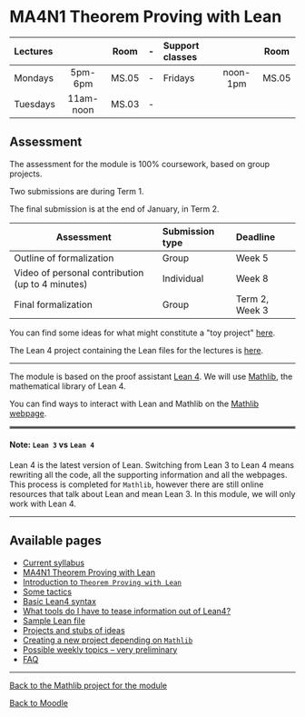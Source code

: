 # MA4N1 Theorem Proving with Lean

| Lectures |           | Room  |-| Support classes |          | Room  |
| :-       | :-:       | -     |-| :-              | :-:      | -     |
| Mondays  | 5pm-6pm   | MS.05 |-| Fridays         | noon-1pm | MS.05 |
| Tuesdays | 11am-noon | MS.03 |-|                 |          |       |

##  Assessment

The assessment for the module is 100% coursework, based on group projects.

Two submissions are during Term 1.

The final submission is at the end of January, in Term 2.

| Assessment                                        | Submission type | Deadline       |
| -                                                 | :-              | :-             |
| Outline of formalization                          | Group           | Week 5         |
| Video of personal contribution (up to 4 minutes)  | Individual      | Week 8         |
| Final formalization                               | Group           | Term 2, Week 3 |

<!-- `echo 'markdown table' | column -s'|' -o'|' -t` -->

You can find some ideas for what might constitute a "toy project" [here](ideas_to_develop).

The Lean 4 project containing the Lean files for the lectures is [here](https://github.com/adomani/MA4N1_2023).

---

The module is based on the proof assistant [Lean 4](https://lean-lang.org/).
We will use [Mathlib](https://leanprover-community.github.io/), the mathematical library of Lean 4.

You can find ways to interact with Lean and Mathlib on the [Mathlib webpage](https://leanprover-community.github.io/).

<hr style="border:2px solid gray">

#### Note: `Lean 3` vs `Lean 4`
Lean 4 is the latest version of Lean.
Switching from Lean 3 to Lean 4 means rewriting all the code, all the supporting information and all the webpages.
This process is completed for `Mathlib`, however there are still online resources that talk about Lean and mean Lean 3.
In this module, we will only work with Lean 4.

---

## Available pages

* [Current syllabus](https://adomani.github.io/Syllabus/MA4N1)
* [MA4N1 Theorem Proving with Lean](https://adomani.github.io/Syllabus/MA4N1/toc)
* [Introduction to `Theorem Proving with Lean`](https://adomani.github.io/Syllabus/MA4N1/intro)
* [Some tactics](https://adomani.github.io/Syllabus/MA4N1/syntaxSummary)
* [Basic Lean4 syntax](https://adomani.github.io/Syllabus/MA4N1/basicSyntax)
* [What tools do I have to tease information out of Lean4?](https://adomani.github.io/Syllabus/MA4N1/informationExtraction)
* [Sample Lean file](https://adomani.github.io/Syllabus/MA4N1/sample_lean_file)
* [Projects and stubs of ideas](https://adomani.github.io/Syllabus/MA4N1/ideas_to_develop)
* [Creating a new project depending on `Mathlib`](https://adomani.github.io/Syllabus/MA4N1/instructions_for_new_project)
* [Possible weekly topics &ndash; very preliminary](https://adomani.github.io/Syllabus/MA4N1/weekly_topics_tbc)
* [FAQ](https://adomani.github.io/Syllabus/MA4N1/faq)

---

[Back to the Mathlib project for the module](https://github.com/adomani/MA4N1_2023)

[Back to Moodle](https://moodle.warwick.ac.uk/course/view.php?id=58287#section-0)
